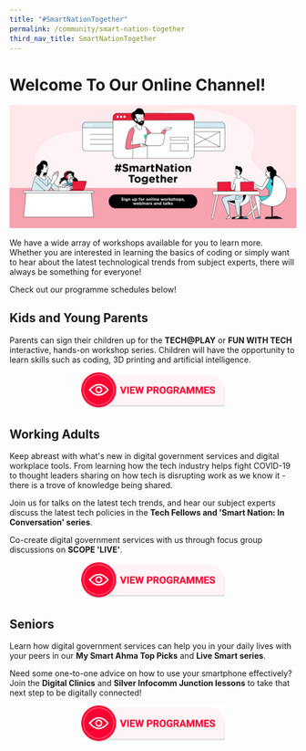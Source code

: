 ```yaml
---
title: "#SmartNationTogether"
permalink: /community/smart-nation-together
third_nav_title: SmartNationTogether
---
```

# Welcome To Our Online Channel! 
![Smart Nation Together](/images/community/smart-nation-together.png)

We have a wide array of workshops available for you to learn more. Whether you are interested in learning the basics of coding or simply want to hear about the latest technological trends from subject experts, there will always be something for everyone! 

Check out our programme schedules below!

## **Kids and Young Parents**
Parents can sign their children up for the **TECH@PLAY** or **FUN WITH TECH** interactive, hands-on workshop series. Children will have the opportunity to learn skills such as coding, 3D printing and artificial intelligence.

<div style="width:100%;display:flex;justify-content:center;"><div style="width:50%;height:50%;"><a href="/community/smart-nation-together/kids-young-parents"><img alt="View Programmes" src="/images/community/View-Programmes.png"></a></div></div>
 
## **Working Adults**

Keep abreast with what's new in digital government services and digital workplace tools. From learning how the tech industry helps fight COVID-19 to thought leaders sharing on how tech is disrupting work as we know it - there is a trove of knowledge being shared.

Join us for talks on the latest tech trends, and hear our subject experts discuss the latest tech policies in the **Tech Fellows and 'Smart Nation: In Conversation' series**.

Co-create digital government services with us through focus group discussions on **SCOPE 'LIVE'**.

<div style="width:100%;display:flex;justify-content:center;"><div style="width:50%;height:50%;"><a href="/community/smart-nation-together/working-adults"><img alt="View Programmes" src="/images/community/View-Programmes.png"></a></div></div>

## **Seniors**
Learn how digital government services can help you in your daily lives with your peers in our **My Smart Ahma Top Picks** and **Live Smart series**.

Need some one-to-one advice on how to use your smartphone effectively? Join the **Digital Clinics** and **Silver Infocomm Junction lessons** to take that next step to be digitally connected!

<div style="width:100%;display:flex;justify-content:center;"><div style="width:50%;height:50%;"><a href="/community/smart-nation-together/seniors"><img alt="View Programmes" src="/images/community/View-Programmes.png"></a></div></div>